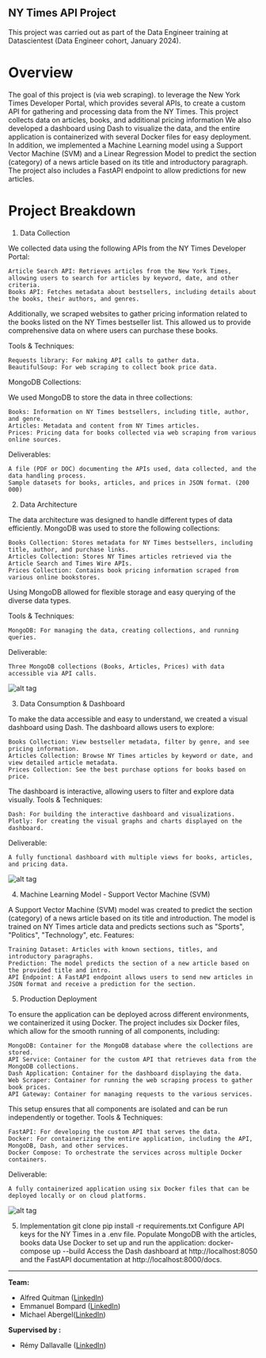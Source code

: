
## NY Times API Project

This project was carried out as part of the Data Engineer training at Datascientest (Data Engineer cohort, January 2024). 

# Overview

The goal of this project is  (via web scraping). to leverage the New York Times Developer Portal, which provides several APIs, to create a custom API for gathering and processing data from the NY Times. 
This project collects data on articles, books, and additional pricing information
We also developed a dashboard using Dash to visualize the data, and the entire application is containerized with several Docker files for easy deployment.
In addition, we implemented a Machine Learning model using a Support Vector Machine (SVM) and a Linear Regression Model to predict the section (category) of a news article based on its title and introductory paragraph. 
The project also includes a FastAPI endpoint to allow predictions for new articles.

# Project Breakdown

1. Data Collection

We collected data using the following APIs from the NY Times Developer Portal:

    Article Search API: Retrieves articles from the New York Times, allowing users to search for articles by keyword, date, and other criteria.
    Books API: Fetches metadata about bestsellers, including details about the books, their authors, and genres.

Additionally, we scraped websites to gather pricing information related to the books listed on the NY Times bestseller list. This allowed us to provide comprehensive data on where users can purchase these books.

Tools & Techniques:

    Requests library: For making API calls to gather data.
    BeautifulSoup: For web scraping to collect book price data.

MongoDB Collections:

We used MongoDB to store the data in three collections:

    Books: Information on NY Times bestsellers, including title, author, and genre.
    Articles: Metadata and content from NY Times articles.
    Prices: Pricing data for books collected via web scraping from various online sources.

Deliverables:

    A file (PDF or DOC) documenting the APIs used, data collected, and the data handling process.
    Sample datasets for books, articles, and prices in JSON format. (200 000)

2. Data Architecture

The data architecture was designed to handle different types of data efficiently. MongoDB was used to store the following collections:

    Books Collection: Stores metadata for NY Times bestsellers, including title, author, and purchase links.
    Articles Collection: Stores NY Times articles retrieved via the Article Search and Times Wire APIs.
    Prices Collection: Contains book pricing information scraped from various online bookstores.

Using MongoDB allowed for flexible storage and easy querying of the diverse data types.

Tools & Techniques:

    MongoDB: For managing the data, creating collections, and running queries.

Deliverable:

    Three MongoDB collections (Books, Articles, Prices) with data accessible via API calls.

![alt tag]( https://github.com/DataScientest-Studio/gelamick/architecture.png)

3. Data Consumption & Dashboard

To make the data accessible and easy to understand, we created a visual dashboard using Dash. The dashboard allows users to explore:

    Books Collection: View bestseller metadata, filter by genre, and see pricing information.
    Articles Collection: Browse NY Times articles by keyword or date, and view detailed article metadata.
    Prices Collection: See the best purchase options for books based on price.

The dashboard is interactive, allowing users to filter and explore data visually.
Tools & Techniques:

    Dash: For building the interactive dashboard and visualizations.
    Plotly: For creating the visual graphs and charts displayed on the dashboard.

Deliverable:

    A fully functional dashboard with multiple views for books, articles, and pricing data.

![alt tag]( https://github.com/DataScientest-Studio/gelamick/visuel_1.png)


4. Machine Learning Model - Support Vector Machine (SVM)

A Support Vector Machine (SVM) model was created to predict the section (category) of a news article based on its title and introduction. 
The model is trained on NY Times article data and predicts sections such as "Sports", "Politics", "Technology", etc.
Features:

    Training Dataset: Articles with known sections, titles, and introductory paragraphs.
    Prediction: The model predicts the section of a new article based on the provided title and intro.
    API Endpoint: A FastAPI endpoint allows users to send new articles in JSON format and receive a prediction for the section.

5. Production Deployment

To ensure the application can be deployed across different environments, we containerized it using Docker. The project includes six Docker files, which allow for the smooth running of all components, including:

    MongoDB: Container for the MongoDB database where the collections are stored.
    API Service: Container for the custom API that retrieves data from the MongoDB collections.
    Dash Application: Container for the dashboard displaying the data.
    Web Scraper: Container for running the web scraping process to gather book prices.
    API Gateway: Container for managing requests to the various services.

This setup ensures that all components are isolated and can be run independently or together.
Tools & Techniques:

    FastAPI: For developing the custom API that serves the data.
    Docker: For containerizing the entire application, including the API, MongoDB, Dash, and other services.
    Docker Compose: To orchestrate the services across multiple Docker containers.

Deliverable:

    A fully containerized application using six Docker files that can be deployed locally or on cloud platforms.

![alt tag]( https://github.com/DataScientest-Studio/gelamick/visuel_1.png)

5. Implementation 
git clone 
pip install -r requirements.txt
Configure API keys for the NY Times in a .env file.
Populate MongoDB with the articles, books data
Use Docker to set up and run the application: docker-compose up --build
Access the Dash dashboard at http://localhost:8050 and the FastAPI documentation at http://localhost:8000/docs.

-----------

**Team:**  

* Alfred Quitman ([LinkedIn](https://www.linkedin.com/in/))  
* Emmanuel Bompard ([LinkedIn](https://www.linkedin.com/in/))  
* Michael Abergel([LinkedIn](https://www.linkedin.com/in/michaelabergel/))  

**Supervised by :**  

* Rémy Dallavalle ([LinkedIn](https://www.linkedin.com/in/))  